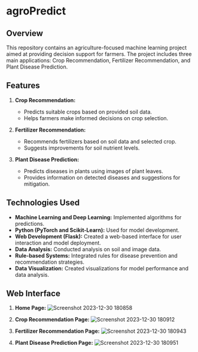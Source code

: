 ﻿# agroPredict

## Overview

This repository contains an agriculture-focused machine learning project aimed at providing decision support for farmers. The project includes three main applications: Crop Recommendation, Fertilizer Recommendation, and Plant Disease Prediction.

## Features

1. **Crop Recommendation:**
   - Predicts suitable crops based on provided soil data.
   - Helps farmers make informed decisions on crop selection.

2. **Fertilizer Recommendation:**
   - Recommends fertilizers based on soil data and selected crop.
   - Suggests improvements for soil nutrient levels.

3. **Plant Disease Prediction:**
   - Predicts diseases in plants using images of plant leaves.
   - Provides information on detected diseases and suggestions for mitigation.

## Technologies Used

- **Machine Learning and Deep Learning:** Implemented algorithms for predictions.
- **Python (PyTorch and Scikit-Learn):** Used for model development.
- **Web Development (Flask):** Created a web-based interface for user interaction and model deployment.
- **Data Analysis:** Conducted analysis on soil and image data.
- **Rule-based Systems:** Integrated rules for disease prevention and recommendation strategies.
- **Data Visualization:** Created visualizations for model performance and data analysis.

## Web Interface   
1.  **Home Page:**
      ![Screenshot 2023-12-30 180858](https://github.com/abhishekgw5/agroPredict/assets/111060091/87ed2ede-1e60-4993-8638-2bb05cad1e3d)
    
2.  **Crop Recommendation Page:**
      ![Screenshot 2023-12-30 180912](https://github.com/abhishekgw5/agroPredict/assets/111060091/6f569381-4ad2-46d9-a5ca-be2afe649732)
   
3. **Fertilizer Recommendation Page:**
     ![Screenshot 2023-12-30 180943](https://github.com/abhishekgw5/agroPredict/assets/111060091/8e274540-9739-429d-8c11-27a3b520462f)

4. **Plant Disease Prediction Page:**
      ![Screenshot 2023-12-30 180951](https://github.com/abhishekgw5/agroPredict/assets/111060091/b92745ee-be0a-42c2-8d1e-315e21319451)



